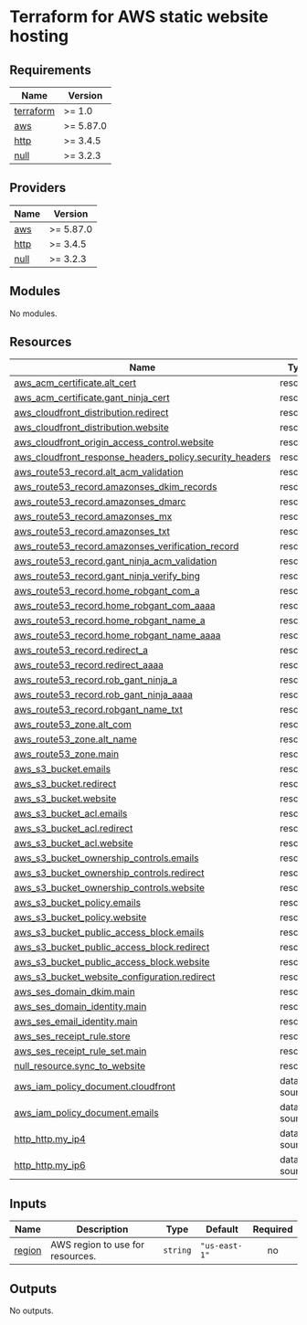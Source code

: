 <!-- BEGIN_TF_DOCS -->
# Terraform for AWS static website hosting

## Requirements

| Name | Version |
|------|---------|
| <a name="requirement_terraform"></a> [terraform](#requirement\_terraform) | >= 1.0 |
| <a name="requirement_aws"></a> [aws](#requirement\_aws) | >= 5.87.0 |
| <a name="requirement_http"></a> [http](#requirement\_http) | >= 3.4.5 |
| <a name="requirement_null"></a> [null](#requirement\_null) | >= 3.2.3 |

## Providers

| Name | Version |
|------|---------|
| <a name="provider_aws"></a> [aws](#provider\_aws) | >= 5.87.0 |
| <a name="provider_http"></a> [http](#provider\_http) | >= 3.4.5 |
| <a name="provider_null"></a> [null](#provider\_null) | >= 3.2.3 |

## Modules

No modules.

## Resources

| Name | Type |
|------|------|
| [aws_acm_certificate.alt_cert](https://registry.terraform.io/providers/hashicorp/aws/latest/docs/resources/acm_certificate) | resource |
| [aws_acm_certificate.gant_ninja_cert](https://registry.terraform.io/providers/hashicorp/aws/latest/docs/resources/acm_certificate) | resource |
| [aws_cloudfront_distribution.redirect](https://registry.terraform.io/providers/hashicorp/aws/latest/docs/resources/cloudfront_distribution) | resource |
| [aws_cloudfront_distribution.website](https://registry.terraform.io/providers/hashicorp/aws/latest/docs/resources/cloudfront_distribution) | resource |
| [aws_cloudfront_origin_access_control.website](https://registry.terraform.io/providers/hashicorp/aws/latest/docs/resources/cloudfront_origin_access_control) | resource |
| [aws_cloudfront_response_headers_policy.security_headers](https://registry.terraform.io/providers/hashicorp/aws/latest/docs/resources/cloudfront_response_headers_policy) | resource |
| [aws_route53_record.alt_acm_validation](https://registry.terraform.io/providers/hashicorp/aws/latest/docs/resources/route53_record) | resource |
| [aws_route53_record.amazonses_dkim_records](https://registry.terraform.io/providers/hashicorp/aws/latest/docs/resources/route53_record) | resource |
| [aws_route53_record.amazonses_dmarc](https://registry.terraform.io/providers/hashicorp/aws/latest/docs/resources/route53_record) | resource |
| [aws_route53_record.amazonses_mx](https://registry.terraform.io/providers/hashicorp/aws/latest/docs/resources/route53_record) | resource |
| [aws_route53_record.amazonses_txt](https://registry.terraform.io/providers/hashicorp/aws/latest/docs/resources/route53_record) | resource |
| [aws_route53_record.amazonses_verification_record](https://registry.terraform.io/providers/hashicorp/aws/latest/docs/resources/route53_record) | resource |
| [aws_route53_record.gant_ninja_acm_validation](https://registry.terraform.io/providers/hashicorp/aws/latest/docs/resources/route53_record) | resource |
| [aws_route53_record.gant_ninja_verify_bing](https://registry.terraform.io/providers/hashicorp/aws/latest/docs/resources/route53_record) | resource |
| [aws_route53_record.home_robgant_com_a](https://registry.terraform.io/providers/hashicorp/aws/latest/docs/resources/route53_record) | resource |
| [aws_route53_record.home_robgant_com_aaaa](https://registry.terraform.io/providers/hashicorp/aws/latest/docs/resources/route53_record) | resource |
| [aws_route53_record.home_robgant_name_a](https://registry.terraform.io/providers/hashicorp/aws/latest/docs/resources/route53_record) | resource |
| [aws_route53_record.home_robgant_name_aaaa](https://registry.terraform.io/providers/hashicorp/aws/latest/docs/resources/route53_record) | resource |
| [aws_route53_record.redirect_a](https://registry.terraform.io/providers/hashicorp/aws/latest/docs/resources/route53_record) | resource |
| [aws_route53_record.redirect_aaaa](https://registry.terraform.io/providers/hashicorp/aws/latest/docs/resources/route53_record) | resource |
| [aws_route53_record.rob_gant_ninja_a](https://registry.terraform.io/providers/hashicorp/aws/latest/docs/resources/route53_record) | resource |
| [aws_route53_record.rob_gant_ninja_aaaa](https://registry.terraform.io/providers/hashicorp/aws/latest/docs/resources/route53_record) | resource |
| [aws_route53_record.robgant_name_txt](https://registry.terraform.io/providers/hashicorp/aws/latest/docs/resources/route53_record) | resource |
| [aws_route53_zone.alt_com](https://registry.terraform.io/providers/hashicorp/aws/latest/docs/resources/route53_zone) | resource |
| [aws_route53_zone.alt_name](https://registry.terraform.io/providers/hashicorp/aws/latest/docs/resources/route53_zone) | resource |
| [aws_route53_zone.main](https://registry.terraform.io/providers/hashicorp/aws/latest/docs/resources/route53_zone) | resource |
| [aws_s3_bucket.emails](https://registry.terraform.io/providers/hashicorp/aws/latest/docs/resources/s3_bucket) | resource |
| [aws_s3_bucket.redirect](https://registry.terraform.io/providers/hashicorp/aws/latest/docs/resources/s3_bucket) | resource |
| [aws_s3_bucket.website](https://registry.terraform.io/providers/hashicorp/aws/latest/docs/resources/s3_bucket) | resource |
| [aws_s3_bucket_acl.emails](https://registry.terraform.io/providers/hashicorp/aws/latest/docs/resources/s3_bucket_acl) | resource |
| [aws_s3_bucket_acl.redirect](https://registry.terraform.io/providers/hashicorp/aws/latest/docs/resources/s3_bucket_acl) | resource |
| [aws_s3_bucket_acl.website](https://registry.terraform.io/providers/hashicorp/aws/latest/docs/resources/s3_bucket_acl) | resource |
| [aws_s3_bucket_ownership_controls.emails](https://registry.terraform.io/providers/hashicorp/aws/latest/docs/resources/s3_bucket_ownership_controls) | resource |
| [aws_s3_bucket_ownership_controls.redirect](https://registry.terraform.io/providers/hashicorp/aws/latest/docs/resources/s3_bucket_ownership_controls) | resource |
| [aws_s3_bucket_ownership_controls.website](https://registry.terraform.io/providers/hashicorp/aws/latest/docs/resources/s3_bucket_ownership_controls) | resource |
| [aws_s3_bucket_policy.emails](https://registry.terraform.io/providers/hashicorp/aws/latest/docs/resources/s3_bucket_policy) | resource |
| [aws_s3_bucket_policy.website](https://registry.terraform.io/providers/hashicorp/aws/latest/docs/resources/s3_bucket_policy) | resource |
| [aws_s3_bucket_public_access_block.emails](https://registry.terraform.io/providers/hashicorp/aws/latest/docs/resources/s3_bucket_public_access_block) | resource |
| [aws_s3_bucket_public_access_block.redirect](https://registry.terraform.io/providers/hashicorp/aws/latest/docs/resources/s3_bucket_public_access_block) | resource |
| [aws_s3_bucket_public_access_block.website](https://registry.terraform.io/providers/hashicorp/aws/latest/docs/resources/s3_bucket_public_access_block) | resource |
| [aws_s3_bucket_website_configuration.redirect](https://registry.terraform.io/providers/hashicorp/aws/latest/docs/resources/s3_bucket_website_configuration) | resource |
| [aws_ses_domain_dkim.main](https://registry.terraform.io/providers/hashicorp/aws/latest/docs/resources/ses_domain_dkim) | resource |
| [aws_ses_domain_identity.main](https://registry.terraform.io/providers/hashicorp/aws/latest/docs/resources/ses_domain_identity) | resource |
| [aws_ses_email_identity.main](https://registry.terraform.io/providers/hashicorp/aws/latest/docs/resources/ses_email_identity) | resource |
| [aws_ses_receipt_rule.store](https://registry.terraform.io/providers/hashicorp/aws/latest/docs/resources/ses_receipt_rule) | resource |
| [aws_ses_receipt_rule_set.main](https://registry.terraform.io/providers/hashicorp/aws/latest/docs/resources/ses_receipt_rule_set) | resource |
| [null_resource.sync_to_website](https://registry.terraform.io/providers/hashicorp/null/latest/docs/resources/resource) | resource |
| [aws_iam_policy_document.cloudfront](https://registry.terraform.io/providers/hashicorp/aws/latest/docs/data-sources/iam_policy_document) | data source |
| [aws_iam_policy_document.emails](https://registry.terraform.io/providers/hashicorp/aws/latest/docs/data-sources/iam_policy_document) | data source |
| [http_http.my_ip4](https://registry.terraform.io/providers/hashicorp/http/latest/docs/data-sources/http) | data source |
| [http_http.my_ip6](https://registry.terraform.io/providers/hashicorp/http/latest/docs/data-sources/http) | data source |

## Inputs

| Name | Description | Type | Default | Required |
|------|-------------|------|---------|:--------:|
| <a name="input_region"></a> [region](#input\_region) | AWS region to use for resources. | `string` | `"us-east-1"` | no |

## Outputs

No outputs.
<!-- END_TF_DOCS -->